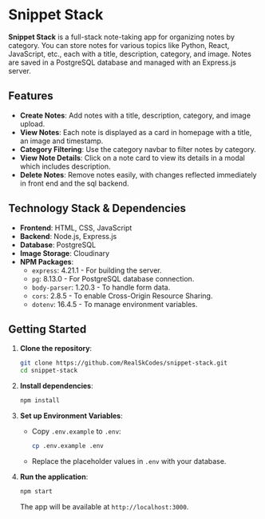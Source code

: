 # Snippet Stack

**Snippet Stack** is a full-stack note-taking app for organizing notes by category. You can store notes for various topics like Python, React, JavaScript, etc., each with a title, description, category, and image. Notes are saved in a PostgreSQL database and managed with an Express.js server.

## Features

- **Create Notes**: Add notes with a title, description, category, and image upload.
- **View Notes**: Each note is displayed as a card in homepage with a title, an image and timestamp.
- **Category Filtering**: Use the category navbar to filter notes by category.
- **View Note Details**: Click on a note card to view its details in a modal which includes description.
- **Delete Notes**: Remove notes easily, with changes reflected immediately in front end and the sql backend.

## Technology Stack & Dependencies

- **Frontend**: HTML, CSS, JavaScript
- **Backend**: Node.js, Express.js
- **Database**: PostgreSQL
- **Image Storage**: Cloudinary
- **NPM Packages**:
  - `express`: 4.21.1 - For building the server.
  - `pg`: 8.13.0 - For PostgreSQL database connection.
  - `body-parser`: 1.20.3 - To handle form data.
  - `cors`: 2.8.5 - To enable Cross-Origin Resource Sharing.
  - `dotenv`: 16.4.5 - To manage environment variables.

## Getting Started

1. **Clone the repository**:

   ```bash
   git clone https://github.com/RealSkCodes/snippet-stack.git
   cd snippet-stack
   ```

2. **Install dependencies**:

   ```bash
   npm install
   ```

3. **Set up Environment Variables**:

   - Copy `.env.example` to `.env`:
     ```bash
     cp .env.example .env
     ```
   - Replace the placeholder values in `.env` with your database.

4. **Run the application**:
   ```bash
   npm start
   ```
   The app will be available at `http://localhost:3000`.
